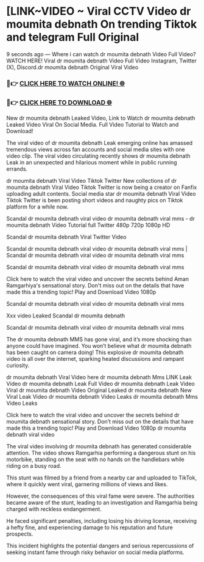 # [LINK~VIDEO ~ Viral CCTV Video dr moumita debnath On trending Tiktok and telegram Full Original

9 seconds ago — Where i can watch dr moumita debnath Video Full Video? WATCH HERE! Viral dr moumita debnath Video Full Video Instagram, Twitter (X), Discord.dr moumita debnath Original Viral Video

### 🔴👉 [CLICK HERE TO WATCH ONLINE! 🌐](https://nioki.today/viral-leaked-video-watch-free-online/)

### 🔴👉 [CLICK HERE TO DOWNLOAD 🌐](https://nioki.today/viral-leaked-video-watch-free-online/)

New dr moumita debnath Leaked Video, Link to Watch dr moumita debnath Leaked Video Viral On Social Media. Full Video Tutorial to Watch and Download!

The viral video of dr moumita debnath Leak emerging online has amassed tremendous views across fan accounts and social media sites with one video clip. The viral video circulating recently shows dr moumita debnath Leak in an unexpected and hilarious moment while in public running errands.

dr moumita debnath Viral Video Tiktok Twitter New collections of dr moumita debnath Viral Video Tiktok Twitter is now being a creator on Fanfix uploading adult contents. Social media star dr moumita debnath Viral Video Tiktok Twitter is been posting short videos and naughty pics on Tiktok platform for a while now.

Scandal dr moumita debnath viral video dr moumita debnath viral mms - dr moumita debnath Video Tutorial full Twitter 480p 720p 1080p HD

Scandal dr moumita debnath Viral Twitter Video

Scandal dr moumita debnath viral video dr moumita debnath viral mms | Scandal dr moumita debnath viral video dr moumita debnath viral mms

Scandal dr moumita debnath viral video dr moumita debnath viral mms

Click here to watch the viral video and uncover the secrets behind Aman Ramgarhiya's sensational story. Don't miss out on the details that have made this a trending topic! Play and Download Video 1080p

Scandal dr moumita debnath viral video dr moumita debnath viral mms

Xxx video Leaked Scandal dr moumita debnath

Scandal dr moumita debnath viral video dr moumita debnath viral mms

The dr moumita debnath MMS has gone viral, and it’s more shocking than anyone could have imagined. You won’t believe what dr moumita debnath has been caught on camera doing! This explosive dr moumita debnath video is all over the internet, sparking heated discussions and rampant curiosity.

dr moumita debnath Viral Video here dr moumita debnath Mms LINK Leak Video dr moumita debnath Leak Full Video dr moumita debnath Leak Video Viral dr moumita debnath Video Original Leaked dr moumita debnath New Viral Leak Video dr moumita debnath Video Leaks dr moumita debnath Mms Video Leaks

Click here to watch the viral video and uncover the secrets behind dr moumita debnath sensational story. Don’t miss out on the details that have made this a trending topic! Play and Download Video 1080p dr moumita debnath viral video

The viral video involving dr moumita debnath has generated considerable attention. The video shows Ramgarhia performing a dangerous stunt on his motorbike, standing on the seat with no hands on the handlebars while riding on a busy road.

This stunt was filmed by a friend from a nearby car and uploaded to TikTok, where it quickly went viral, garnering millions of views and likes.

However, the consequences of this viral fame were severe. The authorities became aware of the stunt, leading to an investigation and Ramgarhia being charged with reckless endangerment.

He faced significant penalties, including losing his driving license, receiving a hefty fine, and experiencing damage to his reputation and future prospects.

This incident highlights the potential dangers and serious repercussions of seeking instant fame through risky behavior on social media platforms.
